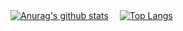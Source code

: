 [![Anurag's github stats](https://github-readme-stats.vercel.app/api?username=nobu0605)](https://github.com/nobu0605/github-readme-stats)　
[![Top Langs](https://github-readme-stats.vercel.app/api/top-langs/?username=nobu0605&layout=compact)](https://github.com/nobu0605/github-readme-stats)

